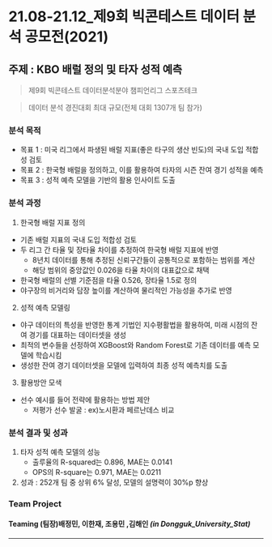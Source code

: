 # 21.08-21.12_제9회 빅콘테스트 데이터 분석 공모전(2021)

## 주제 : KBO 배럴 정의 및 타자 성적 예측
> 제9회 빅콘테스트 데이터분석분야 챔피언리그 스포츠테크

> 데이터 분석 경진대회 최대 규모(전체 대회 1307개 팀 참가)


### **분석 목적**

- 목표 1 : 미국 리그에서 파생된 배럴 지표(좋은 타구의 생산 빈도)의 국내 도입 적합성 검토
- 목표 2 : 한국형 배럴을 정의하고, 이를 활용하여 타자의 시즌 잔여 경기 성적을 예측
- 목표 3 : 성적 예측 모델을 기반의 활용 인사이트 도출

 
### **분석 과정**

1. 한국형 배럴 지표 정의
 - 기존 배럴 지표의 국내 도입 적합성 검토
 - 두 리그 간 타율 및 장타율 차이를 추정하여 한국형 배럴 지표에 반영
    - 8년치 데이터를 통해 추정된 신뢰구간들이 공통적으로 포함하는 범위를 계산
    - 해당 범위의 중앙값인 0.026을 타율 차이의 대표값으로 채택
 - 한국형 배럴의 선별 기준점을 타율 0.526, 장타율 1.5로 정의
 - 야구장의 비거리와 담장 높이를 계산하여 물리적인 가능성을 추가로 반영

2. 성적 예측 모델링
 - 야구 데이터의 특성을 반영한 통계 기법인 지수평활법을 활용하여, 미래 시점의 잔여 경기를 대표하는 데이터셋을 생성
 - 최적의 변수들을 선정하여 XGBoost와 Random Forest로 기존 데이터를 예측 모델에 학습시킴
 - 생성한 잔여 경기 데이터셋을 모델에 입력하여 최종 성적 예측치를 도출

3. 활용방안 모색
 - 선수 예시를 들어 전략에 활용하는 방법 제안
    - 저평가 선수 발굴 : ex)노시환과 페르난데스 비교


### **분석 결과 및 성과**

1. 타자 성적 예측 모델의 성능
   - 출루율의 R-squared는 0.896, MAE는 0.0141
   - OPS의  R-square는 0.971, MAE는 0.0211
2. 성과 : 252개 팀 중 상위 6% 달성, 모델의 설명력이 30%p 향상


### Team Project
#### Teaming   (팀장)배정민, 이한재, 조용민 ,김해인 ***(in Dongguk_University_Stat)***
***
